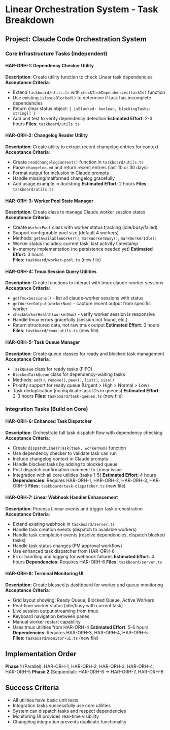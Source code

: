 # Linear Orchestration System - Task Breakdown

## Project: Claude Code Orchestration System

### Core Infrastructure Tasks (Independent)

#### HAR-ORH-1: Dependency Checker Utility
**Description**: Create utility function to check Linear task dependencies
**Acceptance Criteria**:
- Extend `taskboard/utils.ts` with `checkTaskDependencies(taskId)` function  
- Use existing `isIssueBlocked()` to determine if task has incomplete dependencies
- Return clear status object: `{ isBlocked: boolean, blockingTasks: string[] }`
- Add unit test to verify dependency detection
**Estimated Effort**: 2-3 hours
**Files**: `taskboard/utils.ts`

#### HAR-ORH-2: Changelog Reader Utility  
**Description**: Create utility to extract recent changelog entries for context
**Acceptance Criteria**:
- Create `readChangelogContext()` function in `taskboard/utils.ts`
- Parse `changelog.md` and return recent entries (last 10 or 30 days)
- Format output for inclusion in Claude prompts
- Handle missing/malformed changelog gracefully
- Add usage example in docstring
**Estimated Effort**: 2 hours
**Files**: `taskboard/utils.ts`

#### HAR-ORH-3: Worker Pool State Manager
**Description**: Create class to manage Claude worker session states
**Acceptance Criteria**:
- Create `WorkerPool` class with worker status tracking (idle/busy/failed)
- Support configurable pool size (default 4 workers)
- Methods: `getAvailableWorker()`, `markWorkerBusy()`, `markWorkerIdle()`
- Worker status includes: current task, last activity timestamp
- In-memory implementation (no persistence needed yet)
**Estimated Effort**: 3 hours  
**Files**: `taskboard/worker-pool.ts` (new file)

#### HAR-ORH-4: Tmux Session Query Utilities
**Description**: Create functions to interact with tmux claude-worker sessions
**Acceptance Criteria**:
- `getTmuxSessions()` - list all claude-worker sessions with status
- `getWorkerOutput(workerNum)` - capture recent output from specific worker
- `checkWorkerHealth(workerNum)` - verify worker session is responsive
- Handle tmux errors gracefully (session not found, etc.)
- Return structured data, not raw tmux output
**Estimated Effort**: 3 hours
**Files**: `taskboard/tmux-utils.ts` (new file)

#### HAR-ORH-5: Task Queue Manager
**Description**: Create queue classes for ready and blocked task management
**Acceptance Criteria**:
- `TaskQueue` class for ready tasks (FIFO)
- `BlockedTaskQueue` class for dependency-waiting tasks  
- Methods: `add()`, `remove()`, `peek()`, `list()`, `size()`
- Priority support for ready queue (Urgent > High > Normal > Low)
- Task deduplication (no duplicate task IDs in queues)
**Estimated Effort**: 2-3 hours
**Files**: `taskboard/task-queues.ts` (new file)

### Integration Tasks (Build on Core)

#### HAR-ORH-6: Enhanced Task Dispatcher
**Description**: Orchestrate full task dispatch flow with dependency checking
**Acceptance Criteria**:
- Create `dispatchLinearTask(task, workerNum)` function
- Use dependency checker to validate task can run
- Include changelog context in Claude prompts
- Handle blocked tasks by adding to blocked queue
- Post dispatch confirmation comment to Linear issue
- Integration with all core utilities (tasks 1-5)
**Estimated Effort**: 4 hours
**Dependencies**: Requires HAR-ORH-1, HAR-ORH-2, HAR-ORH-3, HAR-ORH-5
**Files**: `taskboard/task-dispatcher.ts` (new file)

#### HAR-ORH-7: Linear Webhook Handler Enhancement
**Description**: Process Linear events and trigger task orchestration
**Acceptance Criteria**:
- Extend existing webhook in `taskboard/server.ts`
- Handle task creation events (dispatch to available workers)
- Handle task completion events (resolve dependencies, dispatch blocked tasks)
- Handle task status changes (PM approval workflow)
- Use enhanced task dispatcher from HAR-ORH-6
- Error handling and logging for webhook failures
**Estimated Effort**: 4 hours
**Dependencies**: Requires HAR-ORH-6
**Files**: `taskboard/server.ts`

#### HAR-ORH-8: Terminal Monitoring UI  
**Description**: Create blessed.js dashboard for worker and queue monitoring
**Acceptance Criteria**:
- Grid layout showing: Ready Queue, Blocked Queue, Active Workers
- Real-time worker status (idle/busy with current task)
- Live session output streaming from tmux
- Keyboard navigation between panes
- Manual worker restart capability
- Uses tmux utilities from HAR-ORH-4
**Estimated Effort**: 5-6 hours
**Dependencies**: Requires HAR-ORH-3, HAR-ORH-4, HAR-ORH-5  
**Files**: `taskboard/monitor-ui.ts` (new file)

## Implementation Order

**Phase 1** (Parallel): HAR-ORH-1, HAR-ORH-2, HAR-ORH-3, HAR-ORH-4, HAR-ORH-5
**Phase 2** (Sequential): HAR-ORH-6 → HAR-ORH-7, HAR-ORH-8

## Success Criteria

- All utilities have basic unit tests
- Integration tasks successfully use core utilities  
- System can dispatch tasks and respect dependencies
- Monitoring UI provides real-time visibility
- Changelog integration prevents duplicate functionality